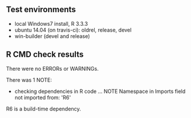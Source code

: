 ## Test environments
* local Windows7 install, R 3.3.3
* ubuntu 14.04 (on travis-ci): oldrel, release, devel
* win-builder (devel and release)

## R CMD check results
There were no ERRORs or WARNINGs. 

There was 1 NOTE:
  
  * checking dependencies in R code ... NOTE
Namespace in Imports field not imported from: 'R6'

R6 is a build-time dependency.

